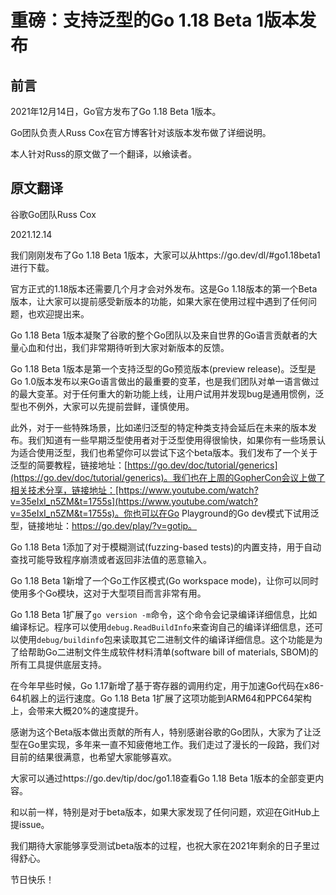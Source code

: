 # 重磅：支持泛型的Go 1.18 Beta 1版本发布

## 前言

2021年12月14日，Go官方发布了Go 1.18 Beta 1版本。

Go团队负责人Russ Cox在官方博客针对该版本发布做了详细说明。

本人针对Russ的原文做了一个翻译，以飨读者。



## 原文翻译

谷歌Go团队Russ Cox

2021.12.14

我们刚刚发布了Go 1.18 Beta 1版本，大家可以从https://go.dev/dl/#go1.18beta1进行下载。

官方正式的1.18版本还需要几个月才会对外发布。这是Go 1.18版本的第一个Beta版本，让大家可以提前感受新版本的功能，如果大家在使用过程中遇到了任何问题，也欢迎提出来。

Go 1.18 Beta 1版本凝聚了谷歌的整个Go团队以及来自世界的Go语言贡献者的大量心血和付出，我们非常期待听到大家对新版本的反馈。

Go 1.18 Beta 1版本是第一个支持泛型的Go预览版本(preview release)。泛型是Go 1.0版本发布以来Go语言做出的最重要的变革，也是我们团队对单一语言做过的最大变革。对于任何重大的新功能上线，让用户试用并发现bug是通用惯例，泛型也不例外，大家可以先提前尝鲜，谨慎使用。

此外，对于一些特殊场景，比如递归泛型的特定种类支持会延后在未来的版本发布。我们知道有一些早期泛型使用者对于泛型使用得很愉快，如果你有一些场景认为适合使用泛型，我们也希望你可以尝试下这个beta版本。我们发布了一个关于泛型的简要教程，链接地址：[https://go.dev/doc/tutorial/generics](https://go.dev/doc/tutorial/generics)。我们也在上周的GopherCon会议上做了相关技术分享，链接地址：[https://www.youtube.com/watch?v=35eIxI_n5ZM&t=1755s](https://www.youtube.com/watch?v=35eIxI_n5ZM&t=1755s)。你也可以在Go Playground的Go dev模式下试用泛型，链接地址：https://go.dev/play/?v=gotip。

Go 1.18 Beta 1添加了对于模糊测试(fuzzing-based tests)的内置支持，用于自动查找可能导致程序崩溃或者返回非法值的恶意输入。

Go 1.18 Beta 1新增了一个Go工作区模式(Go workspace mode)，让你可以同时使用多个Go模块，这对于大型项目而言非常有用。

Go 1.18 Beta 1扩展了`go version -m`命令，这个命令会记录编译详细信息，比如编译标记。程序可以使用`debug.ReadBuildInfo`来查询自己的编译详细信息，还可以使用`debug/buildinfo`包来读取其它二进制文件的编译详细信息。这个功能是为了给帮助Go二进制文件生成软件材料清单(software bill of materials, SBOM)的所有工具提供底层支持。

在今年早些时候，Go 1.17新增了基于寄存器的调用约定，用于加速Go代码在x86-64机器上的运行速度。Go 1.18 Beta 1扩展了这项功能到ARM64和PPC64架构上，会带来大概20%的速度提升。

感谢为这个Beta版本做出贡献的所有人，特别感谢谷歌的Go团队，大家为了让泛型在Go里实现，多年来一直不知疲倦地工作。我们走过了漫长的一段路，我们对目前的结果很满意，也希望大家能够喜欢。

大家可以通过https://go.dev/tip/doc/go1.18查看Go 1.18 Beta 1版本的全部变更内容。

和以前一样，特别是对于beta版本，如果大家发现了任何问题，欢迎在GitHub上提issue。

我们期待大家能够享受测试beta版本的过程，也祝大家在2021年剩余的日子里过得舒心。

节日快乐！

